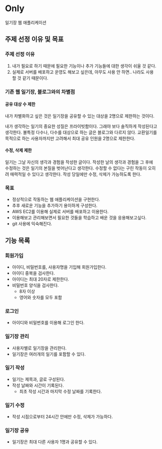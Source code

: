 # Only

일기장 웹 애플리케이션
## 주제 선정 이유 및 목표
### 주제 선정 이유
1. 내가 필요로 하기 때문에 필요한 기능이나 추가 기능들에 대한 생각이 쉬울 것 같다.
2. 실제로 서버를 배포하고 운영도 해보고 싶은데, 아무도 사용 안 하면.. 나라도 사용할 것 같기 때문이다.

### 기존 웹 일기장, 블로그와의 차별점
#### 공유 대상 수 제한
내가 차별화하고 싶은 것은 일기장을 공유할 수 있는 대상을 2명으로 제한하는
것이다.

내가 생각하는 일기의 중요한 성질은 프라이빗함이다. 그래야 보다 솔직하게 작성된다고 생각한다. 불특정 다수나, 다수를 대상으로 하는 글은 블로그와 다르지 않다. 교환일기를 목적으로 하는 사용자까지만 고려해서 최대 공유 인원을 2명으로 제한한다.

#### 수정, 삭제 제한
일기는 그날 자신의 생각과 경험을 작성한 글이다. 작성한 날의 생각과 경험을 그 후에 수정하는 것은 일기의 본질을 벗어난다고 생각한다. 수정할 수 없다는 구린 작동이 오히려 매력적일 수 있다고 생각한다.
작성 당일에만 수정, 삭제가 가능하도록 한다.

### 목표
* 정상적으로 작동하는 웹 애플리케이션을 구현한다.
* 추후 새로운 기능을 추가하기 용이하게 구성한다.
* AWS EC2를 이용해 실제로 서버를 배포하고 이용한다.
* 이용해보고 관리해보면서 필요한 것들을 학습하고 배운 것을 응용해보고싶다.
* git 사용에 익숙해진다.

## 기능 목록
### 회원가입
* 아이디, 비밀번호를, 사용자명을 기입해 회원가입한다.
* 아이디 중복을 검사한다.
* 아이디는 최대 20자로 제한한다.
* 비밀번호 양식을 검사한다.
  * 8자 이상
  * 영어와 숫자를 모두 포함
  
### 로그인
* 아이디와 비밀번호를 이용해 로그인 한다.

### 일기장 관리
* 사용자별로 일기장을 관리한다.
* 일기장은 여러개의 일기를 포함할 수 있다.
### 일기 작성
* 일기는 제목과, 글로 구성된다.
* 작성 날짜와 시간이 기록된다.
  * 최초 작성 시간과 마지막 수정 날짜를 기록한다.

### 일기 수정
* 작성 시점으로부터 24시간 안에만 수정, 삭제가 가능하다.
### 일기장 공유
* 일기장은 최대 다른 사용자 1명과 공유할 수 있다.
